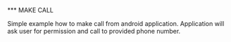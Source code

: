 *** MAKE CALL

Simple example how to make call from android application.
Application will ask user for permission and call to provided phone number.